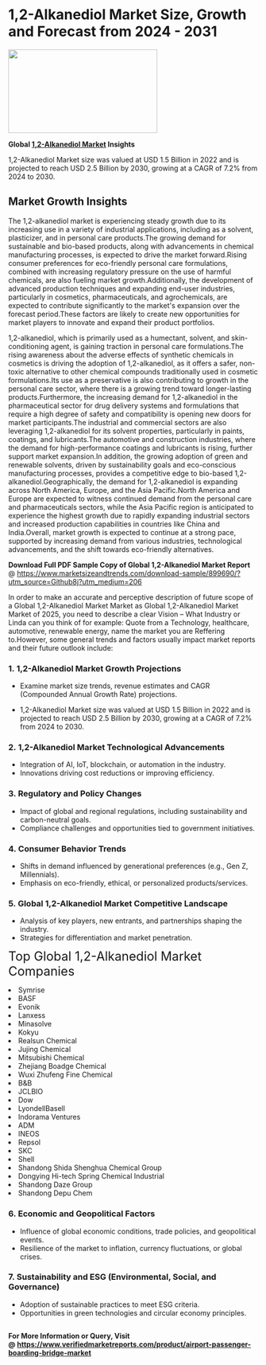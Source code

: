 <H1>1,2-Alkanediol Market Size, Growth and Forecast from 2024 - 2031</H1><img class="aligncenter size-medium wp-image-584254" src="https://thirdeyenews.in/wp-content/uploads/2024/09/Global-Market-Research-300x168.jpeg" alt="" width="300" height="168" /><p><strong>Global&nbsp;<a href="https://www.marketsizeandtrends.com/download-sample/899690/?utm_source=Github8j?utm_medium=206">1,2-Alkanediol Market</a> Insights</strong></p><p>1,2-Alkanediol Market size was valued at USD 1.5 Billion in 2022 and is projected to reach USD 2.5 Billion by 2030, growing at a CAGR of 7.2% from 2024 to 2030.</p><p><h2>Market Growth Insights</h2> <p>The 1,2-alkanediol market is experiencing steady growth due to its increasing use in a variety of industrial applications, including as a solvent, plasticizer, and in personal care products.The growing demand for sustainable and bio-based products, along with advancements in chemical manufacturing processes, is expected to drive the market forward.Rising consumer preferences for eco-friendly personal care formulations, combined with increasing regulatory pressure on the use of harmful chemicals, are also fueling market growth.Additionally, the development of advanced production techniques and expanding end-user industries, particularly in cosmetics, pharmaceuticals, and agrochemicals, are expected to contribute significantly to the market's expansion over the forecast period.These factors are likely to create new opportunities for market players to innovate and expand their product portfolios.</p> <p>1,2-alkanediol, which is primarily used as a humectant, solvent, and skin-conditioning agent, is gaining traction in personal care formulations.The rising awareness about the adverse effects of synthetic chemicals in cosmetics is driving the adoption of 1,2-alkanediol, as it offers a safer, non-toxic alternative to other chemical compounds traditionally used in cosmetic formulations.Its use as a preservative is also contributing to growth in the personal care sector, where there is a growing trend toward longer-lasting products.Furthermore, the increasing demand for 1,2-alkanediol in the pharmaceutical sector for drug delivery systems and formulations that require a high degree of safety and compatibility is opening new doors for market participants.The industrial and commercial sectors are also leveraging 1,2-alkanediol for its solvent properties, particularly in paints, coatings, and lubricants.The automotive and construction industries, where the demand for high-performance coatings and lubricants is rising, further support market expansion.In addition, the growing adoption of green and renewable solvents, driven by sustainability goals and eco-conscious manufacturing processes, provides a competitive edge to bio-based 1,2-alkanediol.Geographically, the demand for 1,2-alkanediol is expanding across North America, Europe, and the Asia Pacific.North America and Europe are expected to witness continued demand from the personal care and pharmaceuticals sectors, while the Asia Pacific region is anticipated to experience the highest growth due to rapidly expanding industrial sectors and increased production capabilities in countries like China and India.Overall, market growth is expected to continue at a strong pace, supported by increasing demand from various industries, technological advancements, and the shift towards eco-friendly alternatives.<p><span class=""><strong>Download Full PDF Sample Copy of Global 1,2-Alkanediol Market Report</strong> @ <a href="https://www.marketsizeandtrends.com/download-sample/899690/?utm_source=Github8j?utm_medium=206" target="_blank">https://www.marketsizeandtrends.com/download-sample/899690/?utm_source=Github8j?utm_medium=206</a></span></p><p>In order to make an accurate and perceptive description of future scope of a Global&nbsp;1,2-Alkanediol Market Market as Global&nbsp;1,2-Alkanediol Market Market of 2025, you need to describe a clear Vision &ndash; What Industry or Linda can you think of for example: Quote from a Technology, healthcare, automotive, renewable energy, name the market you are Reffering to.However, some general trends and factors usually impact market reports and their future outlook include:</p><h3>1.&nbsp;<strong>1,2-Alkanediol Market Growth Projections</strong></h3><ul><li>Examine market size trends, revenue estimates and CAGR (Compounded Annual Growth Rate) projections.</li><li><p>1,2-Alkanediol Market size was valued at USD 1.5 Billion in 2022 and is projected to reach USD 2.5 Billion by 2030, growing at a CAGR of 7.2% from 2024 to 2030.</p></li></ul><h3>2.&nbsp;<strong>1,2-Alkanediol Market Technological Advancements</strong></h3><ul><li>Integration of AI, IoT, blockchain, or automation in the industry.</li><li>Innovations driving cost reductions or improving efficiency.</li></ul><h3>3.&nbsp;<strong>Regulatory and Policy Changes</strong></h3><ul><li>Impact of global and regional regulations, including sustainability and carbon-neutral goals.</li><li>Compliance challenges and opportunities tied to government initiatives.</li></ul><h3>4.&nbsp;<strong>Consumer Behavior Trends</strong></h3><ul><li>Shifts in demand influenced by generational preferences (e.g., Gen Z, Millennials).</li><li>Emphasis on eco-friendly, ethical, or personalized products/services.</li></ul><h3>5.&nbsp;<strong>Global 1,2-Alkanediol Market Competitive Landscape</strong></h3><ul><li>Analysis of key players, new entrants, and partnerships shaping the industry.</li><li>Strategies for differentiation and market penetration.</li></ul><p data-pm-slice="1 1 []"><span style="color: inherit; font-family: inherit; font-size: 25px;">Top Global 1,2-Alkanediol Market Companies</span></p><div class="" data-test-id=""><p><li>Symrise</li><li> BASF</li><li> Evonik</li><li> Lanxess</li><li> Minasolve</li><li> Kokyu</li><li> Realsun Chemical</li><li> Jujing Chemical</li><li> Mitsubishi Chemical</li><li> Zhejiang Boadge Chemical</li><li> Wuxi Zhufeng Fine Chemical</li><li> B&B</li><li> JCLBIO</li><li> Dow</li><li> LyondellBasell</li><li> Indorama Ventures</li><li> ADM</li><li> INEOS</li><li> Repsol</li><li> SKC</li><li> Shell</li><li> Shandong Shida Shenghua Chemical Group</li><li> Dongying Hi-tech Spring Chemical Industrial</li><li> Shandong Daze Group</li><li> Shandong Depu Chem</li></p></div><h3>6.&nbsp;<strong>Economic and Geopolitical Factors</strong></h3><ul><li>Influence of global economic conditions, trade policies, and geopolitical events.</li><li>Resilience of the market to inflation, currency fluctuations, or global crises.</li></ul><h3>7.&nbsp;<strong>Sustainability and ESG (Environmental, Social, and Governance)</strong></h3><ul><li>Adoption of sustainable practices to meet ESG criteria.</li><li>Opportunities in green technologies and circular economy principles.</li></ul><h2><strong style="font-size: 14px;">For More Information or Query, Visit @&nbsp;</strong><a style="background-color: #ffffff; font-size: 14px;" href="https://www.marketsizeandtrends.com/report/12-alkanediol-market/" target="_blank">https://www.verifiedmarketreports.com/product/airport-passenger-boarding-bridge-market</a></h2>